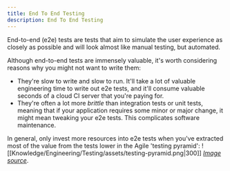 ```yaml
---
title: End To End Testing
description: End To End Testing
---
```


End-to-end (e2e) tests are tests that aim to simulate the user experience as closely as possible and will look almost like manual testing, but automated.

Although end-to-end tests are immensely valuable, it's worth considering reasons why you might not want to write them:
- They're slow to write and slow to run. It'll take a lot of valuable engineering time to write out e2e tests, and it'll consume valuable seconds of a cloud CI server that you're paying for.
- They're often a lot more *brittle* than integration tests or unit tests, meaning that if your application requires some minor or major change, it might mean tweaking your e2e tests. This complicates software maintenance.

In general, only invest more resources into e2e tests when you've extracted most of the value from the tests lower in the Agile 'testing pyramid':
![[Knowledge/Engineering/Testing/assets/testing-pyramid.png|300]]
*[Image source](https://www.ministryoftesting.com/dojo/lessons/the-mobile-test-pyramid)*.

